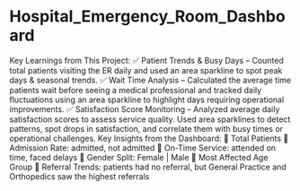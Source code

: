 # Hospital_Emergency_Room_Dashboard
Key Learnings from This Project:
✅ Patient Trends & Busy Days – Counted total patients visiting the ER daily and used an area sparkline to spot peak days & seasonal trends.
✅ Wait Time Analysis – Calculated the average time patients wait before seeing a medical professional and tracked daily fluctuations using an area sparkline to highlight days requiring operational improvements.
✅ Satisfaction Score Monitoring – Analyzed average daily satisfaction scores to assess service quality. Used area sparklines to detect patterns, spot drops in satisfaction, and correlate them with busy times or operational challenges.
Key Insights from the Dashboard:
📌 Total Patients 
 📌 Admission Rate: admitted, not admitted
 📌 On-Time Service: attended on time, faced delays
 📌 Gender Split: Female | Male
 📌 Most Affected Age Group
 📌 Referral Trends: patients had no referral, but General Practice and Orthopedics saw the highest referrals
